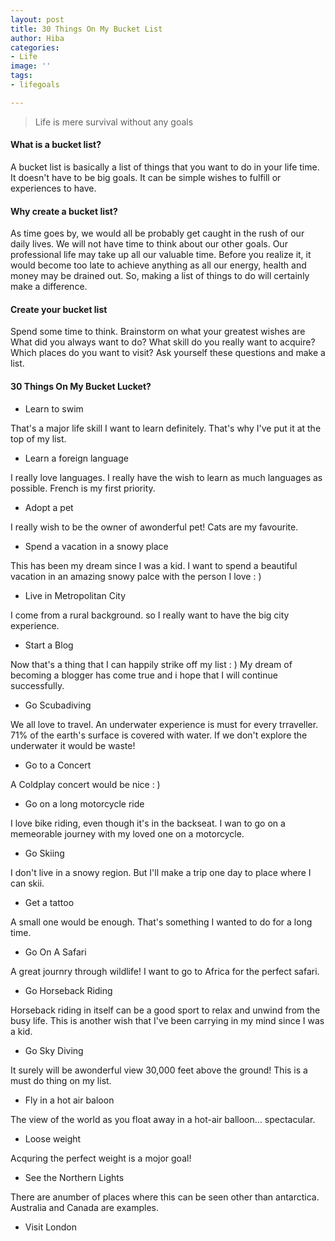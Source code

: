 ```yaml
---
layout: post
title: 30 Things On My Bucket List
author: Hiba
categories:
- Life
image: ''
tags:
- lifegoals

---
```

> Life is mere survival without any goals

#### What is a bucket list?

A bucket list is basically a list of things that you want to do in your life time. It doesn't have to be big goals. It can be simple wishes to fulfill or experiences to have.

#### Why create a bucket list?

As time goes by, we  would all be probably get caught in the rush of our daily lives. We will not have time to think about our other goals. Our professional life may take up all our valuable time. Before you realize it, it would become too late to achieve anything as all our energy, health and money may be drained out. So, making a list of things to do will certainly make  a difference.

#### Create your bucket list

Spend some time to think. Brainstorm on what your greatest wishes are What did you always want to do? What skill do you really want to acquire? Which places do you want to visit? Ask yourself these questions and make a list.

#### 30 Things On My Bucket Lucket?

* Learn to swim

That's a major life skill I want to learn definitely. That's why I've put it at the top of my list. 

* Learn a foreign language

I really love languages. I really have the wish to learn as much languages as possible. French is my first priority.

* Adopt a pet

I really wish to be the owner of  awonderful pet! Cats are my favourite. 

* Spend a vacation in a snowy place

This has been my dream since I was a kid. I want to spend a beautiful vacation in an amazing snowy palce with the person I love : )

* Live in Metropolitan City

I come from a rural background. so I really want to have the big city experience.

* Start a Blog

Now that's a thing that I can happily strike off my list : )  My dream of becoming a blogger has come true and i hope that I will continue successfully.

* Go Scubadiving

We all love to travel. An underwater experience is must for every trraveller. 71% of the earth's surface is covered with water. If we don't explore the underwater it would be waste!

* Go to a Concert

 A Coldplay concert would be nice : )

* Go on a long motorcycle ride

I love bike riding, even though it's in the backseat. I wan to go on a memeorable journey with my loved one on a motorcycle.

* Go Skiing

I don't live in a snowy region. But I'll make a trip one day to place where I can skii.

* Get a tattoo

A small one would be enough. That's something I wanted to do for a long time.

* Go On A Safari

A great journry through wildlife! I want to go to Africa for the perfect safari.

* Go Horseback Riding

Horseback riding in itself can be a good sport to relax and unwind from the busy life. This is another wish that I've been carrying in my mind since I was a kid.

* Go Sky Diving

It surely will be  awonderful view 30,000 feet above the ground! This is a must do thing on my list.

* Fly in a hot air baloon

The view of the world as you float away in a hot-air balloon… spectacular.

* Loose weight

Acquring the perfect weight is a mojor goal!

* See the Northern Lights

There are anumber of places where this can be seen other than antarctica. Australia and Canada are examples.

* Visit London